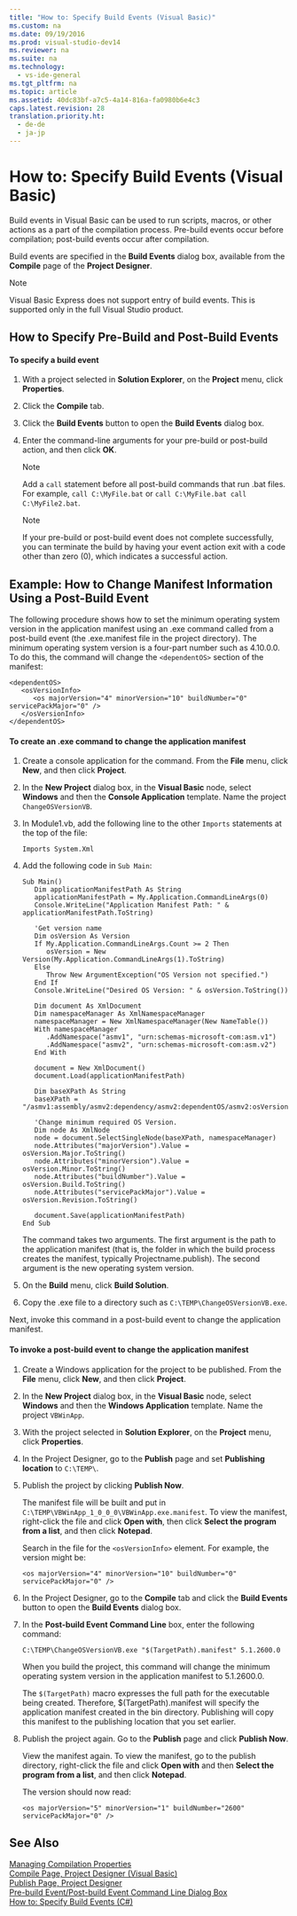 ```yaml
---
title: "How to: Specify Build Events (Visual Basic)"
ms.custom: na
ms.date: 09/19/2016
ms.prod: visual-studio-dev14
ms.reviewer: na
ms.suite: na
ms.technology: 
  - vs-ide-general
ms.tgt_pltfrm: na
ms.topic: article
ms.assetid: 40dc83bf-a7c5-4a14-816a-fa0980b6e4c3
caps.latest.revision: 28
translation.priority.ht: 
  - de-de
  - ja-jp
---
```

# How to: Specify Build Events (Visual Basic)
Build events in Visual Basic can be used to run scripts, macros, or other actions as a part of the compilation process. Pre-build events occur before compilation; post-build events occur after compilation.  
  
 Build events are specified in the **Build Events** dialog box, available from the **Compile** page of the **Project Designer**.  
  
> [!NOTE]
>  Visual Basic Express does not support entry of build events. This is supported only in the full Visual Studio product.  
  
## How to Specify Pre-Build and Post-Build Events  
  
#### To specify a build event  
  
1.  With a project selected in **Solution Explorer**, on the **Project** menu, click **Properties**.  
  
2.  Click the **Compile** tab.  
  
3.  Click the **Build Events** button to open the **Build Events** dialog box.  
  
4.  Enter the command-line arguments for your pre-build or post-build action, and then click **OK**.  
  
    > [!NOTE]
    >  Add a `call` statement before all post-build commands that run .bat files. For example, `call C:\MyFile.bat` or `call C:\MyFile.bat call C:\MyFile2.bat`.  
  
    > [!NOTE]
    >  If your pre-build or post-build event does not complete successfully, you can terminate the build by having your event action exit with a code other than zero (0), which indicates a successful action.  
  
## Example: How to Change Manifest Information Using a Post-Build Event  
 The following procedure shows how to set the minimum operating system version in the application manifest using an .exe command called from a post-build event (the .exe.manifest file in the project directory). The minimum operating system version is a four-part number such as 4.10.0.0. To do this, the command will change the `<dependentOS>` section of the manifest:  
  
```  
<dependentOS>  
   <osVersionInfo>  
      <os majorVersion="4" minorVersion="10" buildNumber="0" servicePackMajor="0" />  
   </osVersionInfo>  
</dependentOS>  
```  
  
#### To create an .exe command to change the application manifest  
  
1.  Create a console application for the command. From the **File** menu, click **New**, and then click **Project**.  
  
2.  In the **New Project** dialog box, in the **Visual Basic** node, select **Windows** and then the **Console Application** template. Name the project `ChangeOSVersionVB`.  
  
3.  In Module1.vb, add the following line to the other `Imports` statements at the top of the file:  
  
    ```  
    Imports System.Xml  
    ```  
  
4.  Add the following code in `Sub Main`:  
  
    ```  
    Sub Main()  
       Dim applicationManifestPath As String  
       applicationManifestPath = My.Application.CommandLineArgs(0)  
       Console.WriteLine("Application Manifest Path: " & applicationManifestPath.ToString)  
  
       'Get version name  
       Dim osVersion As Version  
       If My.Application.CommandLineArgs.Count >= 2 Then  
          osVersion = New Version(My.Application.CommandLineArgs(1).ToString)  
       Else  
          Throw New ArgumentException("OS Version not specified.")  
       End If  
       Console.WriteLine("Desired OS Version: " & osVersion.ToString())  
  
       Dim document As XmlDocument  
       Dim namespaceManager As XmlNamespaceManager  
       namespaceManager = New XmlNamespaceManager(New NameTable())  
       With namespaceManager  
          .AddNamespace("asmv1", "urn:schemas-microsoft-com:asm.v1")  
          .AddNamespace("asmv2", "urn:schemas-microsoft-com:asm.v2")  
       End With  
  
       document = New XmlDocument()  
       document.Load(applicationManifestPath)  
  
       Dim baseXPath As String  
       baseXPath = "/asmv1:assembly/asmv2:dependency/asmv2:dependentOS/asmv2:osVersionInfo/asmv2:os"  
  
       'Change minimum required OS Version.  
       Dim node As XmlNode  
       node = document.SelectSingleNode(baseXPath, namespaceManager)  
       node.Attributes("majorVersion").Value = osVersion.Major.ToString()  
       node.Attributes("minorVersion").Value = osVersion.Minor.ToString()  
       node.Attributes("buildNumber").Value = osVersion.Build.ToString()  
       node.Attributes("servicePackMajor").Value = osVersion.Revision.ToString()  
  
       document.Save(applicationManifestPath)  
    End Sub  
    ```  
  
     The command takes two arguments. The first argument is the path to the application manifest (that is, the folder in which the build process creates the manifest, typically Projectname.publish). The second argument is the new operating system version.  
  
5.  On the **Build** menu, click **Build Solution**.  
  
6.  Copy the .exe file to a directory such as `C:\TEMP\ChangeOSVersionVB.exe`.  
  
 Next, invoke this command in a post-build event to change the application manifest.  
  
#### To invoke a post-build event to change the application manifest  
  
1.  Create a Windows application for the project to be published. From the **File** menu, click **New**, and then click **Project**.  
  
2.  In the **New Project** dialog box, in the **Visual Basic** node, select **Windows** and then the **Windows Application** template. Name the project `VBWinApp`.  
  
3.  With the project selected in **Solution Explorer**, on the **Project** menu, click **Properties**.  
  
4.  In the Project Designer, go to the **Publish** page and set **Publishing location** to `C:\TEMP\`.  
  
5.  Publish the project by clicking **Publish Now**.  
  
     The manifest file will be built and put in `C:\TEMP\VBWinApp_1_0_0_0\VBWinApp.exe.manifest`. To view the manifest, right-click the file and click **Open with**, then click **Select the program from a list**, and then click **Notepad**.  
  
     Search in the file for the `<osVersionInfo>` element. For example, the version might be:  
  
    ```  
    <os majorVersion="4" minorVersion="10" buildNumber="0" servicePackMajor="0" />  
    ```  
  
6.  In the Project Designer, go to the **Compile** tab and click the **Build Events** button to open the **Build Events** dialog box.  
  
7.  In the **Post-build Event Command Line** box, enter the following command:  
  
     `C:\TEMP\ChangeOSVersionVB.exe "$(TargetPath).manifest" 5.1.2600.0`  
  
     When you build the project, this command will change the minimum operating system version in the application manifest to 5.1.2600.0.  
  
     The `$(TargetPath)` macro expresses the full path for the executable being created. Therefore, $(TargetPath).manifest will specify the application manifest created in the bin directory. Publishing will copy this manifest to the publishing location that you set earlier.  
  
8.  Publish the project again. Go to the **Publish** page and click **Publish Now**.  
  
     View the manifest again. To view the manifest, go to the publish directory, right-click the file and click **Open with** and then **Select the program from a list**, and then click **Notepad**.  
  
     The version should now read:  
  
    ```  
    <os majorVersion="5" minorVersion="1" buildNumber="2600" servicePackMajor="0" />  
    ```  
  
## See Also  
 [Managing Compilation Properties](assetId:///94308881-f10f-4caf-a729-f1028e596a2c)   
 [Compile Page, Project Designer (Visual Basic)](../vs140/Compile-Page--Project-Designer--Visual-Basic-.md)   
 [Publish Page, Project Designer](../Topic/Publish%20Page,%20Project%20Designer.md)   
 [Pre-build Event/Post-build Event Command Line Dialog Box](../vs140/Pre-build-Event-Post-build-Event-Command-Line-Dialog-Box.md)   
 [How to: Specify Build Events (C#)](../vs140/How-to--Specify-Build-Events--C#-.md)